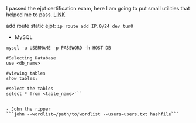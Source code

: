 I passed the ejpt certification exam, here I am going to put small utilities that helped me to pass.
[LINK](https://my.ine.com/certificate/881c0689-2828-4541-9ad2-ae1e9eae2596)

add route static ejpt: 
```ip route add IP.0/24 dev tun0```

- MySQL 

```#Connecting database to site
mysql -u USERNAME -p PASSWORD -h HOST DB

#Selecting Database
use <db_name>

#viewing tables
show tables;

#select the tables
select * from <table_name>```


- John the ripper
```john --wordlist=/path/to/wordlist --users=users.txt hashfile```

